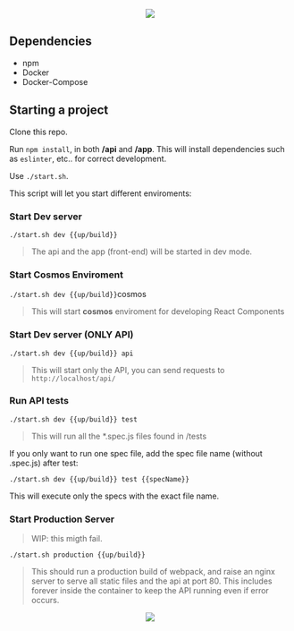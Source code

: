 <p align="center">
    <img src="https://i.imgur.com/I51Iagy.gif" />
</p>

## Dependencies

- npm
- Docker
- Docker-Compose

## Starting a project

Clone this repo.

Run `npm install`, in both __/api__ and __/app__. This will install dependencies such as `eslinter`, etc.. for correct development.

Use `./start.sh`.

This script will let you start different enviroments:

### Start Dev server

`./start.sh dev {{up/build}}`

> The api and the app (front-end) will be started in dev mode.

### Start Cosmos Enviroment

`./start.sh dev {{up/build}}`cosmos

> This will start __cosmos__ enviroment for developing React Components

### Start Dev server (ONLY API)

`./start.sh dev {{up/build}} api`

> This will start only the API, you can send requests to `http://localhost/api/`

### Run API tests

`./start.sh dev {{up/build}} test`

> This will run all the *.spec.js files found in /tests

If you only want to run one spec file, add the spec file name (without .spec.js) after test:

`./start.sh dev {{up/build}} test {{specName}}`

This will execute only the specs with the exact file name.

### Start Production Server

> WIP: this migth fail.

`./start.sh production {{up/build}}`

> This should run a production build of webpack, and raise an nginx server to serve all static files and the api at port 80. This includes forever inside the container to keep the API running even if error occurs.

<p align="center">
    <img src="https://t4.ftcdn.net/jpg/01/02/66/91/500_F_102669153_Z0CH7qtu3cjWzfL5YitbAtIuOVG04XUU.jpg" />
</p>
